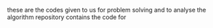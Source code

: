 these are the codes given to us for problem solving and to analyse the algorithm 
repository contains the code for
